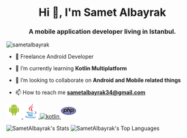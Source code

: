 <h1 align="center">Hi 👋, I'm Samet Albayrak</h1>
<h3 align="center">A mobile application developer living in Istanbul.</h3>

<p align="left"> <img src="https://komarev.com/ghpvc/?username=sametalbayrak&label=Profile%20views&color=0e75b6&style=flat" alt="sametalbayrak" /> </p>

- 🔭 Freelance Android Developer

- 🌱 I’m currently learning **Kotlin Multiplatform**

- 👯 I’m looking to collaborate on **Android and Mobile related things**

- 📫 How to reach me **sametalbayrak34@gmail.com**

<p align="left">
</p>

<p align="left"> <a href="https://developer.android.com" target="_blank" rel="noreferrer"> <img src="https://raw.githubusercontent.com/devicons/devicon/master/icons/android/android-original-wordmark.svg" alt="android" width="40" height="40"/> </a> <a href="https://www.java.com" target="_blank" rel="noreferrer"> <img src="https://raw.githubusercontent.com/devicons/devicon/master/icons/java/java-original.svg" alt="java" width="40" height="40"/> </a> <a href="https://kotlinlang.org" target="_blank" rel="noreferrer"> <img src="https://www.vectorlogo.zone/logos/kotlinlang/kotlinlang-icon.svg" alt="kotlin" width="40" height="40"/> </a> <a href="https://www.php.net" target="_blank" rel="noreferrer"> <img src="https://raw.githubusercontent.com/devicons/devicon/master/icons/php/php-original.svg" alt="php" width="40" height="40"/> </a> </p>

![SametAlbayrak's Stats](https://github-readme-stats.vercel.app/api?username=SametAlbayrak&theme=vue-dark&show_icons=true&hide_border=true&count_private=true)
![SametAlbayrak's Top Languages](https://github-readme-stats.vercel.app/api/top-langs/?username=SametAlbayrak&theme=tokyonight&show_icons=true&hide_border=true&layout=compact)
